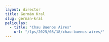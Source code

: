 ```yaml
---
layout: director
title: Germán Kral
slug: german-kral
peliculas:
  - title: "Chau Buenos Aires"
    url: "/lps/2025/08/18/chau-buenos-aires/"
---
```

